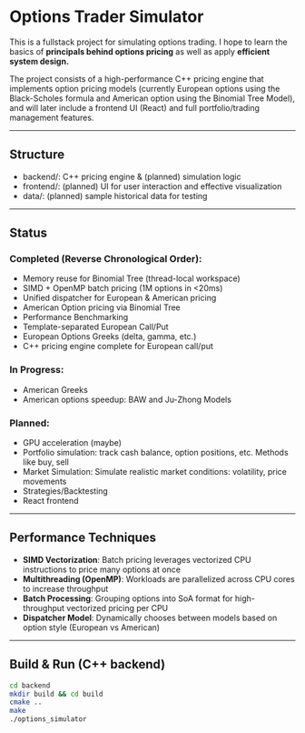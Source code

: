 # Options Trader Simulator

This is a fullstack project for simulating options trading. I hope to learn the basics of 
**principals behind options pricing** as well as apply **efficient system design.**

The project consists of a high-performance C++ pricing engine that implements option pricing models (currently European 
options using the Black-Scholes formula and American option using the Binomial Tree Model), 
and will later include a frontend UI (React) and full portfolio/trading management features.

---

## Structure

- backend/: C++ pricing engine & (planned) simulation logic 
- frontend/: (planned) UI for user interaction and effective visualization
- data/: (planned) sample historical data for testing

---

## Status

### Completed (Reverse Chronological Order):
- Memory reuse for Binomial Tree (thread-local workspace)
- SIMD + OpenMP batch pricing (1M options in <20ms)
- Unified dispatcher for European & American pricing
- American Option pricing via Binomial Tree
- Performance Benchmarking
- Template-separated European Call/Put
- European Options Greeks (delta, gamma, etc.)
- C++ pricing engine complete for European call/put

### In Progress:
- American Greeks
- American options speedup: BAW and Ju-Zhong Models

### Planned:
- GPU acceleration (maybe)
- Portfolio simulation: track cash balance, option positions, etc. Methods like buy, sell 
- Market Simulation: Simulate realistic market conditions: volatility, price movements
- Strategies/Backtesting
- React frontend

---
## Performance Techniques
- **SIMD Vectorization**: Batch pricing leverages vectorized CPU instructions to price many options at once
- **Multithreading (OpenMP)**: Workloads are parallelized across CPU cores to increase throughput
- **Batch Processing**: Grouping options into SoA format for high-throughput vectorized pricing per CPU
- **Dispatcher Model**: Dynamically chooses between models based on option style (European vs American)

---
## Build & Run (C++ backend)

```bash
cd backend
mkdir build && cd build
cmake ..
make
./options_simulator
```
